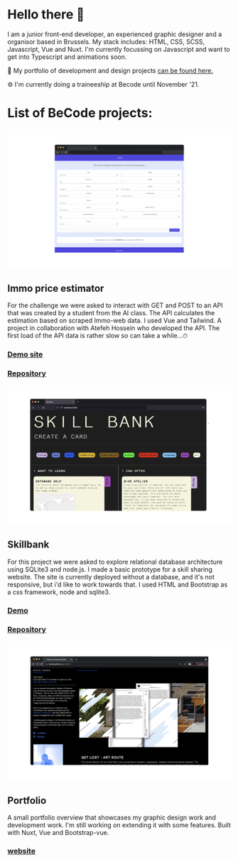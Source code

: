# Hello there 👋

I am a junior front-end developer, an experienced graphic designer and a organisor based in Brussels.
My stack includes: HTML, CSS, SCSS, Javascript, Vue and Nuxt. I'm currently focussing on Javascript and want to get into Typescript and animations soon.

📁 My portfolio of development and design projects [can be found here.](https://byrthe.github.io/portfolio/)

⚙️ I'm currently doing a traineeship at Becode until November '21.

# List of BeCode projects:

![immo project screenshot](immo.png)
## Immo price estimator 
For the challenge we were asked to interact with GET and POST to an API that was created by a student from the AI class. The API calculates the estimation based on scraped Immo-web data. I used Vue and Tailwind. A project in collaboration with Atefeh Hossein who developed the API. The first load of the API data is rather slow so can take a while...⏱
### [Demo site](https://kind-visvesvaraya-ee044c.netlify.app/)
### [Repository](https://github.com/byrthe/vue-immo-app)

![skillbank project screenshot](skillbank1.png)
## Skillbank
For this project we were asked to explore relational database architecture using SQLite3 and node.js. I made a basic prototype for a skill sharing website. The site is currently deployed without a database, and it's not responsive, but i'd like to work towards that. I used HTML and Bootstrap as a css framework, node and sqlite3.
### [Demo](https://skillbank.herokuapp.com/#)
### [Repository](https://byrthe.github.io/skillBankApp/)

![portfolio screenshot](portfolio.png)
## Portfolio
A small portfolio overview that showcases my graphic design work and development work. I'm still working on extending it with some features. Built with Nuxt, Vue and Bootstrap-vue.
### [website](https://byrthe.github.io/portfolio/)
